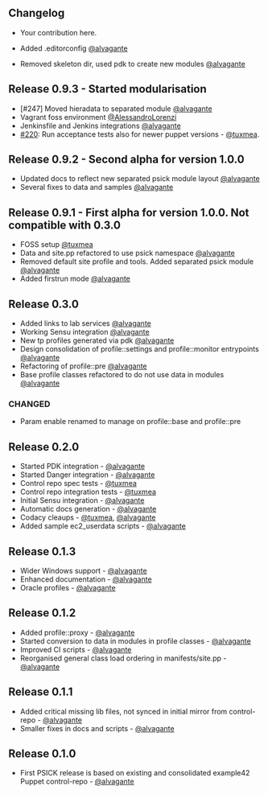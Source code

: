 ## Changelog

* Your contribution here.

* Added .editorconfig [@alvagante](https://github.com/alvagante)
* Removed skeleton dir, used pdk to create new modules [@alvagante](https://github.com/alvagante)

## Release 0.9.3 - Started modularisation
* [#247] Moved hieradata to separated module [@alvagante](https://github.com/alvagante)
* Vagrant foss environment [@AlessandroLorenzi](https://github.com/AlessandroLorenzi)
* Jenkinsfile and Jenkins integrations [@alvagante](https://github.com/alvagante)
* [#220](https://github.com/example42/psick/pull/220): Run acceptance tests also for newer puppet versions - [@tuxmea](https://github.com/tuxmea).

## Release 0.9.2 - Second alpha for version 1.0.0
* Updated docs to reflect new separated psick module layout [@alvagante](https://github.com/alvagante)
* Several fixes to data and samples [@alvagante](https://github.com/alvagante)

## Release 0.9.1 - First alpha for version 1.0.0. Not compatible with 0.3.0
* FOSS setup [@tuxmea](https://github.com/tuxmea)
* Data and site.pp refactored to use psick namespace [@alvagante](https://github.com/alvagante)
* Removed default site profile and tools. Added separated psick module [@alvagante](https://github.com/alvagante)
* Added firstrun mode [@alvagante](https://github.com/alvagante)

## Release 0.3.0

* Added links to lab services [@alvagante](https://github.com/alvagante)
* Working Sensu integration [@alvagante](https://github.com/alvagante)
* New tp profiles generated via pdk [@alvagante](https://github.com/alvagante)
* Design consolidation of profile::settings and profile::monitor entrypoints [@alvagante](https://github.com/alvagante)
* Refactoring of profile::pre [@alvagante](https://github.com/alvagante)
* Base profile classes refactored to do not use data in modules [@alvagante](https://github.com/alvagante)
### CHANGED
* Param enable renamed to manage on profile::base and profile::pre

## Release 0.2.0

* Started PDK integration - [@alvagante](https://github.com/alvagante)
* Started Danger integration - [@alvagante](https://github.com/alvagante)
* Control repo spec tests - [@tuxmea](https://github.com/tuxmea)
* Control repo integration tests - [@tuxmea](https://github.com/tuxmea)
* Initial Sensu integration - [@alvagante](https://github.com/alvagante)
* Automatic docs generation - [@alvagante](https://github.com/alvagante)
* Codacy cleaups - [@tuxmea](https://github.com/tuxmea), [@alvagante](https://github.com/alvagante)
* Added sample ec2_userdata scripts - [@alvagante](https://github.com/alvagante)

## Release 0.1.3

* Wider Windows support - [@alvagante](https://github.com/alvagante)
* Enhanced documentation - [@alvagante](https://github.com/alvagante)
* Oracle profiles - [@alvagante](https://github.com/alvagante)

## Release 0.1.2

* Added profile::proxy - [@alvagante](https://github.com/alvagante)
* Started conversion to data in modules in profile classes - [@alvagante](https://github.com/alvagante)
* Improved CI scripts - [@alvagante](https://github.com/alvagante)
* Reorganised general class load ordering in manifests/site.pp - [@alvagante](https://github.com/alvagante)

## Release 0.1.1

* Added critical missing lib files, not synced in initial mirror from control-repo - [@alvagante](https://github.com/alvagante)
* Smaller fixes in docs and scripts - [@alvagante](https://github.com/alvagante)

## Release 0.1.0

* First PSICK release is based on existing and consolidated example42 Puppet control-repo - [@alvagante](https://github.com/alvagante)
